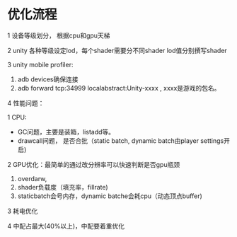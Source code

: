 # 优化流程

1 设备等级划分， 根据cpu和gpu天梯

2 unity 各种等级设定lod，每个shader需要分不同shader lod值分别撰写shader

3 unity mobile profiler: 

1. adb devices确保连接
2. adb forward tcp:34999 localabstract:Unity-xxxx , xxxx是游戏的包名。

4 性能问题：

1 CPU: 

* GC问题，主要是装箱，listadd等。
* drawcall问题， 是否合批（static batch, dynamic batch由player settings开启\)

2 GPU优化：最简单的通过改分辨率可以快速判断是否gpu瓶颈

1.  overdarw,
2.  shader负载度（填充率，fillrate\)
3.  staticbatch会号内存，dynamic batche会耗cpu（动态顶点buffer\)

3 耗电优化

4 中配占最大\(40%以上\)，中配要着重优化

